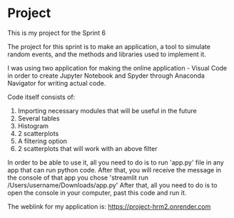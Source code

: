 # Project

This is my project for the Sprint 6

The project for this sprint is to make an application, a tool to simulate random events, and the methods and libraries used to implement it.

I was using two application for making the online application - Visual Code in order to create Jupyter Notebook and Spyder through Anaconda Navigator for writing actual code. 

Code itself consists of: 
1. Importing necessary modules that will be useful in the future
2. Several tables
3. Histogram
4. 2 scatterplots
5. A filtering option
6. 2 scatterplots that will work with an above filter

In order to be able to use it, all you need to do is to run 'app.py' file in any app that can run python code. After that, you will receive the message in the console of that app you chose 'streamlit run /Users/username/Downloads/app.py'
After that, all you need to do is to open the console in your computer, past this code and run it. 

The weblink for my application is: https://project-hrm2.onrender.com
